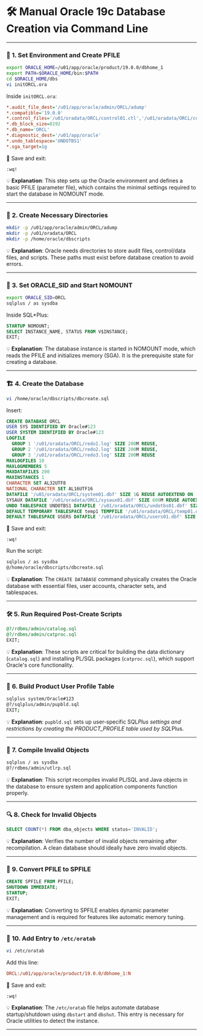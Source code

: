 # 🛠️ **Manual Oracle 19c Database Creation via Command Line**

---

### 🧾 **1. Set Environment and Create PFILE**

```bash
export ORACLE_HOME=/u01/app/oracle/product/19.0.0/dbhome_1
export PATH=$ORACLE_HOME/bin:$PATH
cd $ORACLE_HOME/dbs
vi initORCL.ora
```

Inside `initORCL.ora`:

```ini
*.audit_file_dest='/u01/app/oracle/admin/ORCL/adump'
*.compatible='19.0.0'
*.control_files='/u01/oradata/ORCL/control01.ctl','/u01/oradata/ORCL/control02.ctl'
*.db_block_size=8192
*.db_name='ORCL'
*.diagnostic_dest='/u01/app/oracle'
*.undo_tablespace='UNDOTBS1'
*.sga_target=1g
```

📝 Save and exit:

```
:wq!
```

💡 **Explanation**:
This step sets up the Oracle environment and defines a basic PFILE (parameter file), which contains the minimal settings required to start the database in NOMOUNT mode.

---

### 📂 **2. Create Necessary Directories**

```bash
mkdir -p /u01/app/oracle/admin/ORCL/adump
mkdir -p /u01/oradata/ORCL
mkdir -p /home/oracle/dbscripts
```

💡 **Explanation**:
Oracle needs directories to store audit files, control/data files, and scripts. These paths must exist before database creation to avoid errors.

---

### 🚦 **3. Set ORACLE\_SID and Start NOMOUNT**

```bash
export ORACLE_SID=ORCL
sqlplus / as sysdba
```

Inside SQL\*Plus:

```sql
STARTUP NOMOUNT;
SELECT INSTANCE_NAME, STATUS FROM V$INSTANCE;
EXIT;
```

💡 **Explanation**:
The database instance is started in NOMOUNT mode, which reads the PFILE and initializes memory (SGA). It is the prerequisite state for creating a database.

---

### 🏗️ **4. Create the Database**

```bash
vi /home/oracle/dbscripts/dbcreate.sql
```

Insert:

```sql
CREATE DATABASE ORCL
USER SYS IDENTIFIED BY Oracle#123
USER SYSTEM IDENTIFIED BY Oracle#123
LOGFILE
  GROUP 1 '/u01/oradata/ORCL/redo1.log' SIZE 200M REUSE,
  GROUP 2 '/u01/oradata/ORCL/redo2.log' SIZE 200M REUSE,
  GROUP 3 '/u01/oradata/ORCL/redo3.log' SIZE 200M REUSE
MAXLOGFILES 10
MAXLOGMEMBERS 5
MAXDATAFILES 200
MAXINSTANCES 1
CHARACTER SET AL32UTF8
NATIONAL CHARACTER SET AL16UTF16
DATAFILE '/u01/oradata/ORCL/system01.dbf' SIZE 1G REUSE AUTOEXTEND ON
SYSAUX DATAFILE '/u01/oradata/ORCL/sysaux01.dbf' SIZE 600M REUSE AUTOEXTEND ON
UNDO TABLESPACE UNDOTBS1 DATAFILE '/u01/oradata/ORCL/undotbs01.dbf' SIZE 200M REUSE AUTOEXTEND ON
DEFAULT TEMPORARY TABLESPACE temp1 TEMPFILE '/u01/oradata/ORCL/temp01.dbf' SIZE 100M REUSE AUTOEXTEND ON
DEFAULT TABLESPACE USERS DATAFILE '/u01/oradata/ORCL/users01.dbf' SIZE 200M REUSE AUTOEXTEND ON;
```

📝 Save and exit:

```
:wq!
```

Run the script:

```bash
sqlplus / as sysdba
@/home/oracle/dbscripts/dbcreate.sql
```

💡 **Explanation**:
The `CREATE DATABASE` command physically creates the Oracle database with essential files, user accounts, character sets, and tablespaces.

---

### 🛠️ **5. Run Required Post-Create Scripts**

```sql
@?/rdbms/admin/catalog.sql
@?/rdbms/admin/catproc.sql
EXIT;
```

💡 **Explanation**:
These scripts are critical for building the data dictionary (`catalog.sql`) and installing PL/SQL packages (`catproc.sql`), which support Oracle's core functionality.

---

### 👤 **6. Build Product User Profile Table**

```bash
sqlplus system/Oracle#123
@?/sqlplus/admin/pupbld.sql
EXIT;
```

💡 **Explanation**:
`pupbld.sql` sets up user-specific SQL*Plus settings and restrictions by creating the PRODUCT\_PROFILE table used by SQL*Plus.

---

### 🧹 **7. Compile Invalid Objects**

```bash
sqlplus / as sysdba
@?/rdbms/admin/utlrp.sql
```

💡 **Explanation**:
This script recompiles invalid PL/SQL and Java objects in the database to ensure system and application components function properly.

---

### 🔍 **8. Check for Invalid Objects**

```sql
SELECT COUNT(*) FROM dba_objects WHERE status='INVALID';
```

💡 **Explanation**:
Verifies the number of invalid objects remaining after recompilation. A clean database should ideally have zero invalid objects.

---

### 🔁 **9. Convert PFILE to SPFILE**

```sql
CREATE SPFILE FROM PFILE;
SHUTDOWN IMMEDIATE;
STARTUP;
EXIT;
```

💡 **Explanation**:
Converting to SPFILE enables dynamic parameter management and is required for features like automatic memory tuning.

---

### 📘 **10. Add Entry to `/etc/oratab`**

```bash
vi /etc/oratab
```

Add this line:

```ini
ORCL:/u01/app/oracle/product/19.0.0/dbhome_1:N
```

📝 Save and exit:

```
:wq!
```

💡 **Explanation**:
The `/etc/oratab` file helps automate database startup/shutdown using `dbstart` and `dbshut`. This entry is necessary for Oracle utilities to detect the instance.

---
